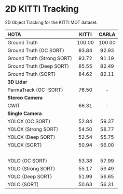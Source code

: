 # 2D KITTI Tracking
2D Object Tracking for the KITTI MOT dataset. 

|         HOTA               |    KITTI   |     CARLA      |
| :------------------------- | :--------: | :------------: |
|Ground Truth                |   100.00   |    100.00      |
|Ground Truth (OC SORT)      |   93.84    |     92.93      |
|Ground Truth (Strong SORT)  |   93.72    |     91.19      |
|Ground Truth (Deep SORT)    |   85.55    |     82.49      |
|Ground Truth (SORT)         |   84.62    |     82.11      |
|     **3D Lidar**           |            |                |
|PermaTrack (OC-SORT)        |   76.50    |      -         |
|   **Stereo Camera**        |            |                |
|  CWIT                      |   66.31    |      -         |
|   **Single Camera**        |            |                |
|YOLOX (OC SORT)             |   52.84    |     59.37      |
|YOLOX (Strong SORT)         |   54.50    |     58.77      |
|YOLOX (Deep SORT)           |   52.54    |     55.75      |
|YOLOX (SORT)                |   50.94    |     56.00      |
|         &nbsp;             |            |                |
|YOLO (OC SORT)              |   53.38    |     57.99      |
|YOLO (Strong SORT)          |   55.17    |     59.49      |
|YOLO (Deep SORT)            |   51.99    |     56.65      |
|YOLO (SORT)                 |   50.63    |     56.31      |
